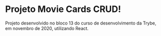 # Projeto Movie Cards CRUD!

Projeto desenvolvido no bloco 13 do curso de desenvolvimento da Trybe, em novembro de 2020, utilizando React.

